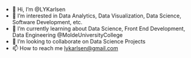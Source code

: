 - 👋 Hi, I’m @LYKarlsen
- 👀 I’m interested in Data Analytics, Data Visualization, Data Science, Software Development, etc.
- 🌱 I’m currently learning about Data Science, Front End Development, Data Engineering @MoldeUniversityCollege
- 💞️ I’m looking to collaborate on Data Science Projects
- 📫 How to reach me lykarlsen@gmail.com

<!---
LYKarlsen/LYKarlsen is a ✨ special ✨ repository because its `README.md` (this file) appears on your GitHub profile.
You can click the Preview link to take a look at your changes.
--->
